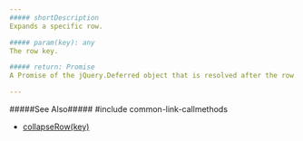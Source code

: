 ```yaml
---
##### shortDescription
Expands a specific row.

##### param(key): any
The row key.

##### return: Promise
A Promise of the jQuery.Deferred object that is resolved after the row is expanded.

---
```

#####See Also#####
#include common-link-callmethods
- [collapseRow(key)](/api-reference/10%20UI%20Widgets/dxTreeList/3%20Methods/collapseRow(key).md '{basewidgetpath}/Methods/#collapseRowkey')